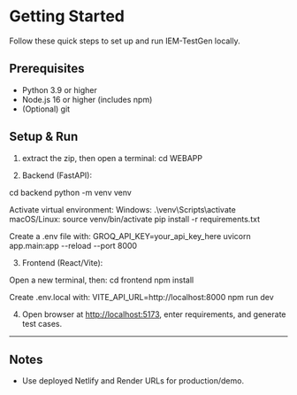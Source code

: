 # Getting Started
Follow these quick steps to set up and run IEM-TestGen locally.

## Prerequisites
- Python 3.9 or higher  
- Node.js 16 or higher (includes npm)  
- (Optional) git
## Setup & Run

1.  extract the zip, then open a terminal: cd WEBAPP

2. Backend (FastAPI):

cd backend
python -m venv venv

Activate virtual environment:
Windows: .\venv\Scripts\activate
macOS/Linux: source venv/bin/activate
pip install -r requirements.txt

Create a .env file with:
GROQ_API_KEY=your_api_key_here
uvicorn app.main:app --reload --port 8000


3. Frontend (React/Vite):

Open a new terminal, then:
cd frontend
npm install

Create .env.local with:
VITE_API_URL=http://localhost:8000
npm run dev


4. Open browser at [http://localhost:5173](http://localhost:5173), enter requirements, and generate test cases.

---

## Notes

- Use deployed Netlify and Render URLs for production/demo.  

